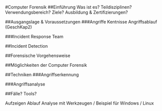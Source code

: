 #Computer Forensik
##Einführung
Was ist es? Teildisziplinen?
Verwendungsbereich?
Ziele?
Ausbildung & Zertifizierungen?

##Ausgangslage & Voraussetzungen
###Angriffe
Kentnisse Angriffsablauf (GeschKap2)

###Incident Response Team

##Incident Detection

##Forensische Vorgehensweise

##Möglichkeiten der Computer Forensik

##Techniken
###Angriffserkennung

###Angriffsanalyse

##Fälle? Tools?


Aufzeigen Ablauf Analyse mit Werkzeugen / Beispiel für Windows / Linux
